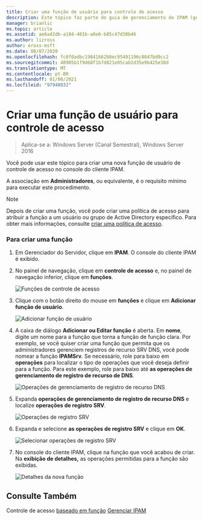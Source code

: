 ```yaml
---
title: Criar uma função de usuário para controle de acesso
description: Este tópico faz parte do guia de gerenciamento do IPAM (gerenciamento de endereços IP) no Windows Server 2016.
manager: brianlic
ms.topic: article
ms.assetid: ae6a42db-a104-401b-a8e6-b85c47d30b46
ms.author: lizross
author: eross-msft
ms.date: 08/07/2020
ms.openlocfilehash: fc0f0adbc19841662b8ec95491196c8047bd0cc2
ms.sourcegitcommit: 40905b1f9d68f1b7d821e05cab2d35e9b425e38d
ms.translationtype: MT
ms.contentlocale: pt-BR
ms.lasthandoff: 01/06/2021
ms.locfileid: "97948032"
---
```

# <a name="create-a-user-role-for-access-control"></a>Criar uma função de usuário para controle de acesso

>Aplica-se a: Windows Server (Canal Semestral), Windows Server 2016

Você pode usar este tópico para criar uma nova função de usuário de controle de acesso no console do cliente IPAM.

A associação em **Administradores**, ou equivalente, é o requisito mínimo para executar este procedimento.

> [!NOTE]
> Depois de criar uma função, você pode criar uma política de acesso para atribuir a função a um usuário ou grupo de Active Directory específico. Para obter mais informações, consulte [criar uma política de acesso](../../technologies/ipam/Create-an-Access-Policy.md).

### <a name="to-create-a-role"></a>Para criar uma função

1.  Em Gerenciador do Servidor, clique em  **IPAM**. O console do cliente IPAM é exibido.

2.  No painel de navegação, clique em **controle de acesso** e, no painel de navegação inferior, clique em **funções**.

    ![Funções de controle de acesso](../../media/Create-a-User-Role-for-Access-Control/ipam_CreateUserRole_01.jpg)

3.  Clique com o botão direito do mouse em **funções** e clique em **Adicionar função de usuário**.

    ![Adicionar função de usuário](../../media/Create-a-User-Role-for-Access-Control/ipam_CreateUserRole_02.jpg)

4.  A caixa de diálogo **Adicionar ou Editar função** é aberta. Em **nome**, digite um nome para a função que torna a função de função clara. Por exemplo, se você quiser criar uma função que permita que os administradores gerenciem registros de recurso SRV DNS, você pode nomear a função **IPAMSrv**. Se necessário, role para baixo em **operações** para localizar o tipo de operações que você deseja definir para a função. Para este exemplo, role para baixo até **as operações de gerenciamento de registro de recurso de DNS**.

    ![Operações de gerenciamento de registro de recurso DNS](../../media/Create-a-User-Role-for-Access-Control/ipam_CreateUserRole_03.jpg)

5.  Expanda **operações de gerenciamento de registro de recurso DNS** e localize **operações de registro SRV**.

    ![Operações de registro SRV](../../media/Create-a-User-Role-for-Access-Control/ipam_CreateUserRole_04.jpg)

6.  Expanda e selecione **as operações de registro SRV** e clique em **OK**.

    ![Selecionar operações de registro SRV](../../media/Create-a-User-Role-for-Access-Control/ipam_CreateUserRole_05.jpg)

7.  No console do cliente IPAM, clique na função que você acabou de criar. Na **exibição de detalhes,** as operações permitidas para a função são exibidas.

    ![Detalhes da nova função](../../media/Create-a-User-Role-for-Access-Control/ipam_CreateUserRole_06.jpg)

## <a name="see-also"></a>Consulte Também
Controle de acesso [baseado em função](Role-based-Access-Control.md) 
 [Gerenciar IPAM](Manage-IPAM.md)



